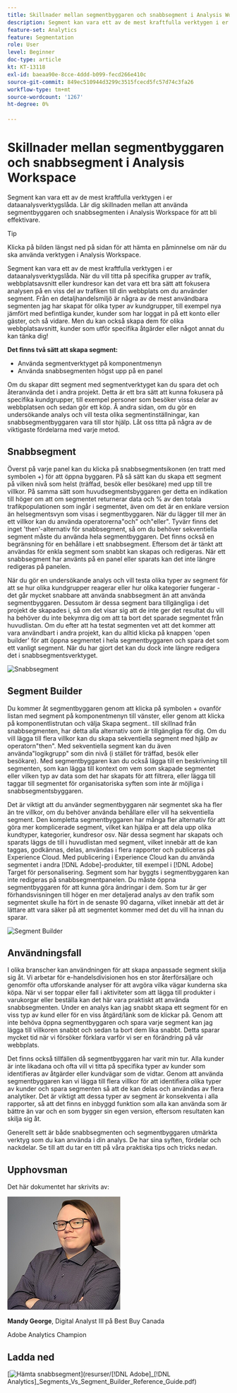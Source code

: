 ```yaml
---
title: Skillnader mellan segmentbyggaren och snabbsegment i Analysis Workspace
description: Segment kan vara ett av de mest kraftfulla verktygen i er dataanalysverktygslåda. Lär dig skillnaden mellan att använda segmentbyggaren och snabbsegmenten i Analysis Workspace för att bli effektivare.
feature-set: Analytics
feature: Segmentation
role: User
level: Beginner
doc-type: article
kt: KT-13118
exl-id: baeaa90e-8cce-4ddd-b099-fecd266e410c
source-git-commit: 849ec510944d3299c3515fcecd5fc57d74c3fa26
workflow-type: tm+mt
source-wordcount: '1267'
ht-degree: 0%

---
```


# Skillnader mellan segmentbyggaren och snabbsegment i Analysis Workspace

Segment kan vara ett av de mest kraftfulla verktygen i er dataanalysverktygslåda. Lär dig skillnaden mellan att använda segmentbyggaren och snabbsegmenten i Analysis Workspace för att bli effektivare.

>[!TIP]
>
> Klicka på bilden längst ned på sidan för att hämta en påminnelse om när du ska använda verktygen i Analysis Workspace.

Segment kan vara ett av de mest kraftfulla verktygen i er dataanalysverktygslåda. När du vill titta på specifika grupper av trafik, webbplatsavsnitt eller kundresor kan det vara ett bra sätt att fokusera analysen på en viss del av trafiken till din webbplats om du använder segment. Från en detaljhandelsmiljö är några av de mest användbara segmenten jag har skapat för olika typer av kundgrupper, till exempel nya jämfört med befintliga kunder, kunder som har loggat in på ett konto eller gäster, och så vidare. Men du kan också skapa dem för olika webbplatsavsnitt, kunder som utför specifika åtgärder eller något annat du kan tänka dig!

**Det finns två sätt att skapa segment:**

* Använda segmentverktyget på komponentmenyn
* Använda snabbsegmenten högst upp på en panel

Om du skapar ditt segment med segmentverktyget kan du spara det och återanvända det i andra projekt. Detta är ett bra sätt att kunna fokusera på specifika kundgrupper, till exempel personer som besöker vissa delar av webbplatsen och sedan gör ett köp. Å andra sidan, om du gör en undersökande analys och vill testa olika segmentinställningar, kan snabbsegmentbyggaren vara till stor hjälp. Låt oss titta på några av de viktigaste fördelarna med varje metod.

## Snabbsegment

Överst på varje panel kan du klicka på snabbsegmentsikonen (en tratt med symbolen +) för att öppna byggaren. På så sätt kan du skapa ett segment på vilken nivå som helst (träffad, besök eller besökare) med upp till tre villkor. På samma sätt som huvudsegmentsbyggaren ger detta en indikation till höger om att om segmentet returnerar data och % av den totala trafikpopulationen som ingår i segmentet, även om det är en enklare version än helsegmentsvyn som visas i segmentbyggaren. När du lägger till mer än ett villkor kan du använda operatorerna&quot;och&quot; och&quot;eller&quot;. Tyvärr finns det inget &#39;then&#39;-alternativ för snabbsegment, så om du behöver sekventiella segment måste du använda hela segmentbyggaren. Det finns också en begränsning för en behållare i ett snabbsegment. Eftersom det är tänkt att användas för enkla segment som snabbt kan skapas och redigeras. När ett snabbsegment har använts på en panel eller sparats kan det inte längre redigeras på panelen.

När du gör en undersökande analys och vill testa olika typer av segment för att se hur olika kundgrupper reagerar eller hur olika kategorier fungerar - det går mycket snabbare att använda snabbsegment än att använda segmentbyggaren. Dessutom är dessa segment bara tillgängliga i det projekt de skapades i, så om det visar sig att de inte ger det resultat du vill ha behöver du inte bekymra dig om att ta bort det sparade segmentet från huvudlistan. Om du efter att ha testat segmenten vet att det kommer att vara användbart i andra projekt, kan du alltid klicka på knappen &#39;open builder&#39; för att öppna segmentet i hela segmentbyggaren och spara det som ett vanligt segment. När du har gjort det kan du dock inte längre redigera det i snabbsegmentsverktyget.

![Snabbsegment](assets/quick-segement.png)

## Segment Builder

Du kommer åt segmentbyggaren genom att klicka på symbolen + ovanför listan med segment på komponentmenyn till vänster, eller genom att klicka på komponentlistrutan och välja Skapa segment.. till skillnad från snabbsegmenten, har detta alla alternativ som är tillgängliga för dig. Om du vill lägga till flera villkor kan du skapa sekventiella segment med hjälp av operatorn&quot;then&quot;. Med sekventiella segment kan du även använda&quot;logikgrupp&quot; som din nivå (i stället för träffad, besök eller besökare). Med segmentbyggaren kan du också lägga till en beskrivning till segmenten, som kan lägga till kontext om vem som skapade segmentet eller vilken typ av data som det har skapats för att filtrera, eller lägga till taggar till segmentet för organisatoriska syften som inte är möjliga i snabbsegmentsbyggaren.

Det är viktigt att du använder segmentbyggaren när segmentet ska ha fler än tre villkor, om du behöver använda behållare eller vill ha sekventiella segment. Den kompletta segmentbyggaren har många fler alternativ för att göra mer komplicerade segment, vilket kan hjälpa er att dela upp olika kundtyper, kategorier, kundresor osv. När dessa segment har skapats och sparats läggs de till i huvudlistan med segment, vilket innebär att de kan taggas, godkännas, delas, användas i flera rapporter och publiceras på Experience Cloud. Med publicering i Experience Cloud kan du använda segmentet i andra [!DNL Adobe]-produkter, till exempel i [!DNL Adobe] Target för personalisering. Segment som har byggts i segmentbyggaren kan inte redigeras på snabbsegmentpanelen. Du måste öppna segmentbyggaren för att kunna göra ändringar i dem. Som tur är ger förhandsvisningen till höger en mer detaljerad analys av den trafik som segmentet skulle ha fört in de senaste 90 dagarna, vilket innebär att det är lättare att vara säker på att segmentet kommer med det du vill ha innan du sparar.

![Segment Builder](assets/segment-builder-quick.png)

## Användningsfall

I olika branscher kan användningen för att skapa anpassade segment skilja sig åt. Vi arbetar för e-handelsdivisionen hos en stor återförsäljare och genomför ofta utforskande analyser för att avgöra vilka vägar kunderna ska köpa. När vi ser toppar eller fall i aktiviteter som att lägga till produkter i varukorgar eller beställa kan det här vara praktiskt att använda snabbsegmenten. Under en analys kan jag snabbt skapa ett segment för en viss typ av kund eller för en viss åtgärd/länk som de klickar på. Genom att inte behöva öppna segmentbyggaren och spara varje segment kan jag lägga till villkoren snabbt och sedan ta bort dem lika snabbt. Detta sparar mycket tid när vi försöker förklara varför vi ser en förändring på vår webbplats.

Det finns också tillfällen då segmentbyggaren har varit min tur. Alla kunder är inte likadana och ofta vill vi titta på specifika typer av kunder som identifieras av åtgärder eller kundvägar som de vidtar. Genom att använda segmentbyggaren kan vi lägga till flera villkor för att identifiera olika typer av kunder och spara segmenten så att de kan delas och användas av flera analytiker. Det är viktigt att dessa typer av segment är konsekventa i alla rapporter, så att det finns en inbyggd funktion som alla kan använda som är bättre än var och en som bygger sin egen version, eftersom resultaten kan skilja sig åt.

Generellt sett är både snabbsegmenten och segmentbyggaren utmärkta verktyg som du kan använda i din analys. De har sina syften, fördelar och nackdelar. Se till att du tar en titt på våra praktiska tips och tricks nedan.

## Upphovsman

Det här dokumentet har skrivits av:

![Mandy George](assets/mandy-george-2.png)

**Mandy George**, Digital Analyst III på Best Buy Canada

Adobe Analytics Champion

## Ladda ned

[![Hämta snabbsegment](assets/quick-segments-download-small.jpg)](resurser/[!DNL Adobe]_[!DNL Analytics]_Segments_Vs_Segment_Builder_Reference_Guide.pdf)

